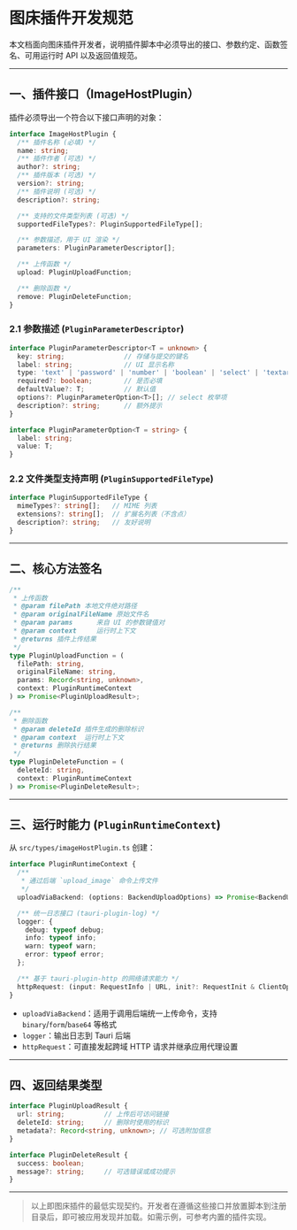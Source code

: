 # 图床插件开发规范

本文档面向图床插件开发者，说明插件脚本中必须导出的接口、参数约定、函数签名、可用运行时 API 以及返回值规范。

---

## 一、插件接口（ImageHostPlugin）

插件必须导出一个符合以下接口声明的对象：

```ts
interface ImageHostPlugin {
  /** 插件名称 (必填) */
  name: string;
  /** 插件作者 (可选) */
  author?: string;
  /** 插件版本 (可选) */
  version?: string;
  /** 插件说明 (可选) */
  description?: string;

  /** 支持的文件类型列表 (可选) */
  supportedFileTypes?: PluginSupportedFileType[];

  /** 参数描述，用于 UI 渲染 */
  parameters: PluginParameterDescriptor[];

  /** 上传函数 */
  upload: PluginUploadFunction;

  /** 删除函数 */
  remove: PluginDeleteFunction;
}
```

### 2.1 参数描述 (`PluginParameterDescriptor`)

```ts
interface PluginParameterDescriptor<T = unknown> {
  key: string;               // 存储与提交的键名
  label: string;             // UI 显示名称
  type: 'text' | 'password' | 'number' | 'boolean' | 'select' | 'textarea';
  required?: boolean;        // 是否必填
  defaultValue?: T;          // 默认值
  options?: PluginParameterOption<T>[]; // select 枚举项
  description?: string;      // 额外提示
}

interface PluginParameterOption<T = string> {
  label: string;
  value: T;
}
```

### 2.2 文件类型支持声明 (`PluginSupportedFileType`)

```ts
interface PluginSupportedFileType {
  mimeTypes?: string[];   // MIME 列表
  extensions?: string[];  // 扩展名列表（不含点）
  description?: string;   // 友好说明
}
```

---

## 二、核心方法签名

```ts
/**
 * 上传函数
 * @param filePath 本地文件绝对路径
 * @param originalFileName 原始文件名
 * @param params      来自 UI 的参数键值对
 * @param context     运行时上下文
 * @returns 插件上传结果
 */
type PluginUploadFunction = (
  filePath: string,
  originalFileName: string,
  params: Record<string, unknown>,
  context: PluginRuntimeContext
) => Promise<PluginUploadResult>;

/**
 * 删除函数
 * @param deleteId 插件生成的删除标识
 * @param context  运行时上下文
 * @returns 删除执行结果
 */
type PluginDeleteFunction = (
  deleteId: string,
  context: PluginRuntimeContext
) => Promise<PluginDeleteResult>;
```

---

## 三、运行时能力 (`PluginRuntimeContext`)

从 `src/types/imageHostPlugin.ts` 创建：

```ts
interface PluginRuntimeContext {
  /**
   * 通过后端 `upload_image` 命令上传文件
   */
  uploadViaBackend: (options: BackendUploadOptions) => Promise<BackendUploadResponse>;

  /** 统一日志接口 (tauri-plugin-log) */
  logger: {
    debug: typeof debug;
    info: typeof info;
    warn: typeof warn;
    error: typeof error;
  };

  /** 基于 tauri-plugin-http 的网络请求能力 */
  httpRequest: (input: RequestInfo | URL, init?: RequestInit & ClientOptions) => Promise<Response>;
}
```

- `uploadViaBackend`：适用于调用后端统一上传命令，支持 `binary`/`form`/`base64` 等格式
- `logger`：输出日志到 Tauri 后端
- `httpRequest`：可直接发起跨域 HTTP 请求并继承应用代理设置

---

## 四、返回结果类型

```ts
interface PluginUploadResult {
  url: string;          // 上传后可访问链接
  deleteId: string;     // 删除时使用的标识
  metadata?: Record<string, unknown>; // 可选附加信息
}

interface PluginDeleteResult {
  success: boolean;
  message?: string;     // 可选错误或成功提示
}
```

---

> 以上即图床插件的最低实现契约。开发者在遵循这些接口并放置脚本到注册目录后，即可被应用发现并加载。如需示例，可参考内置的插件实现。
